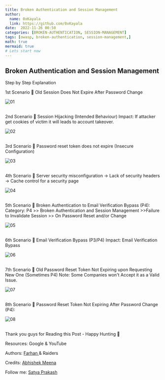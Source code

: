 ```yaml
---
title: Broken Authentication and Session Management
author: 
  name: 0xKayala
  link: https://github.com/0xKayala
date:  2022-11-26 00:50
categories: [BROKEN-AUTHENTICATION, SESSION-MANAGEMENT]
tags: [owasp, broken-authentication, session-management,]
math: true
mermaid: true
# Lets start now
---
```




## Broken Authentication and Session Management


Step by Step Explanation

1st Scenario
📌 Old Session Does Not Expire After Password Change

![01](https://user-images.githubusercontent.com/16838353/204044132-3b5f3235-0fe2-4a55-9844-10aac72567bd.jpeg)
<br>
<br>


2nd Scenario
📌 Session Hijacking (Intended Behaviour)
Impact: If attacker get cookies of victim it will leads to account takeover.

![02](https://user-images.githubusercontent.com/16838353/204044178-ed44c188-a032-40de-a7cf-269a5c3d40e7.jpeg)
<br>
<br>


3rd Scenario
📌 Password reset token does not expire (Insecure Configuration)

![03](https://user-images.githubusercontent.com/16838353/204044237-d08fc801-a9f8-425e-b3fe-3ca024a470cb.jpeg)
<br>
<br>


4th Scenario
📌 Server security misconfiguration 
-> Lack of security headers -> Cache control for a security page

![04](https://user-images.githubusercontent.com/16838353/204044264-9b0a2e64-9a29-4f7d-a16b-955ef38fd00e.jpeg)
<br>
<br>


5th Scenario
📌 Broken Authentication to Email Verification Bypass (P4):
Category: P4 >> Broken Authentication and Session Management >>Failure to Invalidate Session >> On Password Reset and/or Change

![05](https://user-images.githubusercontent.com/16838353/204044316-323548a6-ccae-439b-b060-48d262ebef87.jpeg)
<br>
<br>


6th Scenario
📌 Email Verification Bypass (P3/P4)
Impact: Email Verification Bypass

![06](https://user-images.githubusercontent.com/16838353/204044346-10906664-08b0-44e2-886f-ae4c3ce91ab8.jpeg)
<br>
<br>


7th Scenario
📌 Old Password Reset Token Not Expiring upon Requesting New One (Sometimes P4)
Note: Some Companies won't Accept it as a Valid Issue.

![07](https://user-images.githubusercontent.com/16838353/204044374-42808527-902e-4986-9338-7d45e1230c16.jpeg)
<br>
<br>


8th Scenario
📌 Password Reset Token Not Expiring After Password Change (P4):

![08](https://user-images.githubusercontent.com/16838353/204044395-7c58fef8-a57e-46e9-a3d5-0567c6c46688.jpeg)
<br>
<br>

Thank you guys for Reading this Post - Happy Hunting 🐞

Resources: Google & YouTube

Authors: <a href="https://mobile.twitter.com/FaniMalikHack"> Farhan </a> & Raiders

Credits: <a href="https://mobile.twitter.com/Aacle_"> Abhishek Meena </a>

Follow me: <a href="https://mobile.twitter.com/0xKayala"> Satya Prakash </a>
